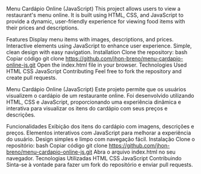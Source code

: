 Menu Cardápio Online (JavaScript)
This project allows users to view a restaurant's menu online. It is built using HTML, CSS, and JavaScript to provide a dynamic, user-friendly experience for viewing food items with their prices and descriptions.

Features
Display menu items with images, descriptions, and prices.
Interactive elements using JavaScript to enhance user experience.
Simple, clean design with easy navigation.
Installation
Clone the repository:
bash
Copiar código
git clone https://github.com/jhon-breno/menu-cardapio-online-js.git
Open the index.html file in your browser.
Technologies Used
HTML
CSS
JavaScript
Contributing
Feel free to fork the repository and create pull requests.



Menu Cardápio Online (JavaScript)
Este projeto permite que os usuários visualizem o cardápio de um restaurante online. Foi desenvolvido utilizando HTML, CSS e JavaScript, proporcionando uma experiência dinâmica e interativa para visualizar os itens do cardápio com seus preços e descrições.

Funcionalidades
Exibição dos itens do cardápio com imagens, descrições e preços.
Elementos interativos com JavaScript para melhorar a experiência do usuário.
Design simples e limpo com navegação fácil.
Instalação
Clone o repositório:
bash
Copiar código
git clone https://github.com/jhon-breno/menu-cardapio-online-js.git
Abra o arquivo index.html no seu navegador.
Tecnologias Utilizadas
HTML
CSS
JavaScript
Contribuindo
Sinta-se à vontade para fazer um fork do repositório e enviar pull requests.

